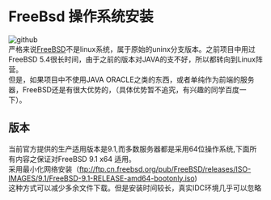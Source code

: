 FreeBsd  操作系统安装
===================================

![github](https://raw.github.com/timtoday/makeoptimizer/master/Server/System/linux/Freebsd/resource/img/freebsd_logo.png "github")<br/>
严格来说[FreeBSD](http://www.freebsd.org)不是linux系统，属于原始的uninx分支版本。之前项目中用过FreeBSD 5.4很长时间，由于之前的版本对JAVA的支不好，所以都转向到Linux阵营。<br />
但是，如果项目中不使用JAVA ORACLE之类的东西，或者单纯作为前端的服务器，FreeBSD还是有很大优势的，（具体优势暂不追究，有兴趣的同学百度一下）。<br/>



版本
---------
当前官方提供的生产适用版本是9.1,而多数服务器都是采用64位操作系统,下面所有内容之保证对FreeBSD 9.1 x64 适用。<br/>
采用最小化网络安装（ftp://ftp.cn.freebsd.org/pub/FreeBSD/releases/ISO-IMAGES/9.1/FreeBSD-9.1-RELEASE-amd64-bootonly.iso)<br/>
这种方式可以减少多余文件下载。但是安装时间较长，真实IDC环境几乎可以忽略

 
